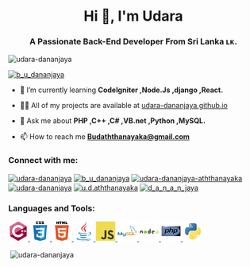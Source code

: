 <h1 align="center">Hi 👋, I'm Udara</h1>
<h3 align="center">A Passionate Back-End Developer From Sri Lanka ʟᴋ.</h3>

<p align="left"> <img src="https://komarev.com/ghpvc/?username=udara-dananjaya&label=Profile%20views&color=0e75b6&style=flat" alt="udara-dananjaya" /> </p>

<p align="left"> <a href="https://twitter.com/b_u_dananjaya" target="blank"><img src="https://img.shields.io/twitter/follow/b_u_dananjaya?logo=twitter&style=for-the-badge" alt="b_u_dananjaya" /></a> </p>

- 🌱 I’m currently learning **CodeIgniter ,Node.Js ,django ,React.**

- 👨‍💻 All of my projects are available at [udara-dananjaya.github.io](udara-dananjaya.github.io)

- 💬 Ask me about **PHP ,C++ ,C# ,VB.net ,Python ,MySQL.**

- 📫 How to reach me **Budaththanayaka@gmail.com**

<h3 align="left">Connect with me:</h3>
<p align="left">
<a href="https://dev.to/udara-dananjaya" target="blank"><img align="center" src="https://raw.githubusercontent.com/rahuldkjain/github-profile-readme-generator/master/src/images/icons/Social/devto.svg" alt="udara-dananjaya" height="30" width="40" /></a>
<a href="https://twitter.com/b_u_dananjaya" target="blank"><img align="center" src="https://raw.githubusercontent.com/rahuldkjain/github-profile-readme-generator/master/src/images/icons/Social/twitter.svg" alt="b_u_dananjaya" height="30" width="40" /></a>
<a href="https://linkedin.com/in/udara-dananjaya-aththanayaka" target="blank"><img align="center" src="https://raw.githubusercontent.com/rahuldkjain/github-profile-readme-generator/master/src/images/icons/Social/linked-in-alt.svg" alt="udara-dananjaya-aththanayaka" height="30" width="40" /></a>
<a href="https://stackoverflow.com/users/udara-dananjaya" target="blank"><img align="center" src="https://raw.githubusercontent.com/rahuldkjain/github-profile-readme-generator/master/src/images/icons/Social/stack-overflow.svg" alt="udara-dananjaya" height="30" width="40" /></a>
<a href="https://fb.com/u.d.aththanayaka" target="blank"><img align="center" src="https://raw.githubusercontent.com/rahuldkjain/github-profile-readme-generator/master/src/images/icons/Social/facebook.svg" alt="u.d.aththanayaka" height="30" width="40" /></a>
<a href="https://instagram.com/d_a_n_a_n_jaya" target="blank"><img align="center" src="https://raw.githubusercontent.com/rahuldkjain/github-profile-readme-generator/master/src/images/icons/Social/instagram.svg" alt="d_a_n_a_n_jaya" height="30" width="40" /></a>
</p>

<h3 align="left">Languages and Tools:</h3>
<p align="left"> <a href="https://www.w3schools.com/cpp/" target="_blank" rel="noreferrer"> <img src="https://raw.githubusercontent.com/devicons/devicon/master/icons/cplusplus/cplusplus-original.svg" alt="cplusplus" width="40" height="40"/> </a> <a href="https://www.w3schools.com/css/" target="_blank" rel="noreferrer"> <img src="https://raw.githubusercontent.com/devicons/devicon/master/icons/css3/css3-original-wordmark.svg" alt="css3" width="40" height="40"/> </a> <a href="https://www.w3.org/html/" target="_blank" rel="noreferrer"> <img src="https://raw.githubusercontent.com/devicons/devicon/master/icons/html5/html5-original-wordmark.svg" alt="html5" width="40" height="40"/> </a> <a href="https://www.java.com" target="_blank" rel="noreferrer"> <img src="https://raw.githubusercontent.com/devicons/devicon/master/icons/java/java-original.svg" alt="java" width="40" height="40"/> </a> <a href="https://developer.mozilla.org/en-US/docs/Web/JavaScript" target="_blank" rel="noreferrer"> <img src="https://raw.githubusercontent.com/devicons/devicon/master/icons/javascript/javascript-original.svg" alt="javascript" width="40" height="40"/> </a> <a href="https://www.mysql.com/" target="_blank" rel="noreferrer"> <img src="https://raw.githubusercontent.com/devicons/devicon/master/icons/mysql/mysql-original-wordmark.svg" alt="mysql" width="40" height="40"/> </a> <a href="https://nodejs.org" target="_blank" rel="noreferrer"> <img src="https://raw.githubusercontent.com/devicons/devicon/master/icons/nodejs/nodejs-original-wordmark.svg" alt="nodejs" width="40" height="40"/> </a> <a href="https://www.php.net" target="_blank" rel="noreferrer"> <img src="https://raw.githubusercontent.com/devicons/devicon/master/icons/php/php-original.svg" alt="php" width="40" height="40"/> </a> <a href="https://www.python.org" target="_blank" rel="noreferrer"> <img src="https://raw.githubusercontent.com/devicons/devicon/master/icons/python/python-original.svg" alt="python" width="40" height="40"/> </a> </p>

<p>&nbsp;<img align="center" src="https://github-readme-stats.vercel.app/api?username=udara-dananjaya&show_icons=true&locale=en" alt="udara-dananjaya" /></p>
